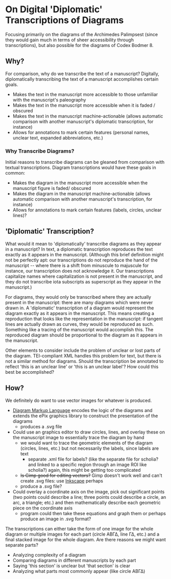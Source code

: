 # On Digital 'Diplomatic' Transcriptions of Diagrams

Focusing primarily on the diagrams of the Archimedes Palimpsest (since they would gain much in terms of sheer accessibility through transcriptions), but also possible for the diagrams of Codex Bodmer 8.

## Why?

For comparison, why do we transcribe the text of a manuscript?  Digitally, diplomatically transcribing the text of a manuscript accomplishes certain goals.

+ Makes the text in the manuscript more accessible to those unfamiliar with the manuscript's paleography
+ Makes the text in the manuscript more accessible when it is faded / obscured
+ Makes the text in the manuscript machine-actionable (allows automatic comparison with another manuscript's diplomatic transcription, for instance)
+ Allows for annotations to mark certain features (personal names, unclear text, expanded abbreviations, etc.)


### Why Transcribe Diagrams?

Initial reasons to transcribe diagrams can be gleaned from comparison with textual transcriptions.  Diagram transcriptions would have these goals in common:

+ Makes the diagram in the manuscript more accessible when the manuscript figure is faded/ obscured
+ Makes the diagram in the manuscript machine-actionable (allows automatic comparison with another manuscript's transcription, for instance)
+ Allows for annotations to mark certain features (labels, circles, unclear lines)?

## 'Diplomatic' Transcription?

What would it mean to 'diplomatically' transcribe diagrams as they appear in a manuscript?  In text, a diplomatic transcription reproduces the text exactly as it appears in the manuscript.  (Although this brief definition might not be perfectly apt: our transcriptions do not reproduce the hand of the manuscript -- where there is a shift from minuscule to majuscule for instance, our transcription does not acknowledge it.  Our transcriptions capitalize names where capitalization is not present in the manuscript, and they do not transcribe iota subscripts as superscript as they appear in the manuscript.)

For diagrams, they would only be transcribed where they are actually present in the manuscript: there are many diagrams which were never drawn in.  A 'diplomatic' transcription of a diagram would represent the diagram exactly as it appears in the manuscript.  This means creating a reproduction that looks like the representation in the manuscript: if tangent lines are actually drawn as curves, they would be reproduced as such.  Something like a tracing of the manuscript would accomplish this.  The reproduced diagram should be proportional to the diagram as it appears in the manuscript.

Other elements to consider include the problem of unclear or lost parts of the diagram.  TEI-compliant XML handles this problem for text, but there is not a similar method for diagrams.  Should the transcription be annotated to reflect 'this is an unclear line' or 'this is an unclear label'?  How could this best be accomplished?

## How?

We definitely do want to use vector images for whatever is produced.

+ [Diagram Markup Language](http://episteme.sourceforge.net/dml.html) encodes the logic of the diagrams and extends the ePix graphics library to construct the presentation of the diagrams
    + produces a .svg file
+ Could use an graphics editor to draw circles, lines, and overlay these on the manuscript image to essentially trace the diagram by hand
    + we would want to trace the geometric elements of the diagram (circles, lines, etc.) but not necessarily the labels, since labels are text
        + separate .xml file for labels? (like the separate file for scholia? and linked to a specific region through an image ROI like scholia?) again, this might be getting too complicated
    + ~~Is Gimp good for editing vectors?~~ Gimp doesn't work well and can't create .svg files: use [Inkscape](http://inkscape.org/) perhaps
    + produce a .svg file?
+ Could overlay a coordinate axis on the image, pick out significant points (two points could describe a line; three points could describe a circle, an arc, a triangle; etc.) and then mathematically describe each geometric piece on the coordinate axis
    + program could then take these equations and graph them or perhaps produce an image in .svg format?

The transcriptions can either take the form of one image for the whole diagram or multiple images for each part (circle ΑΒΓΔ, line ΓΔ, etc.) and a final stacked image for the whole diagram.  Are there reasons we might want separate parts?

+ Analyzing complexity of a diagram
+ Comparing diagrams in different manuscripts by each part
+ Saying 'this section' is unclear but 'that section' is clear
+ Analyzing what parts most commonly appear (like circle ΑΒΓΔ)
